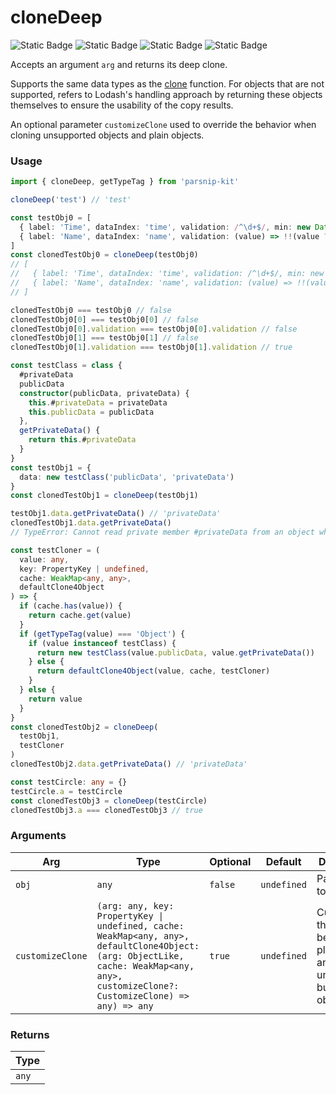 # cloneDeep
![Static Badge](https://img.shields.io/badge/Statement%20Coverage-84.54%-brightgreen) ![Static Badge](https://img.shields.io/badge/Branch%20Coverage-81.82%-brightgreen) ![Static Badge](https://img.shields.io/badge/Function%20Coverage-100.00%-brightgreen) ![Static Badge](https://img.shields.io/badge/Line%20Coverage-84.54%-brightgreen)
      
Accepts an argument `arg` and returns its deep clone.

Supports the same data types as the [clone](../object/clone) function. For objects that are not supported, refers to Lodash's handling approach by returning these objects themselves to ensure the usability of the copy results.

An optional parameter `customizeClone` used to override the behavior when cloning unsupported objects and plain objects.

### Usage

```ts
import { cloneDeep, getTypeTag } from 'parsnip-kit'

cloneDeep('test') // 'test'

const testObj0 = [
  { label: 'Time', dataIndex: 'time', validation: /^\d+$/, min: new Date() },
  { label: 'Name', dataIndex: 'name', validation: (value) => !!(value ?? '').trim() }
]
const clonedTestObj0 = cloneDeep(testObj0)
// [
//   { label: 'Time', dataIndex: 'time', validation: /^\d+$/, min: new Date() }
//   { label: 'Name', dataIndex: 'name', validation: (value) => !!(value ?? '').trim() }
// ]

clonedTestObj0 === testObj0 // false
clonedTestObj0[0] === testObj0[0] // false
clonedTestObj0[0].validation === testObj0[0].validation // false
clonedTestObj0[1] === testObj0[1] // false
clonedTestObj0[1].validation === testObj0[1].validation // true

const testClass = class {
  #privateData
  publicData
  constructor(publicData, privateData) {
    this.#privateData = privateData
    this.publicData = publicData
  },
  getPrivateData() {
    return this.#privateData
  }
}
const testObj1 = {
  data: new testClass('publicData', 'privateData')
}
const clonedTestObj1 = cloneDeep(testObj1)

testObj1.data.getPrivateData() // 'privateData'
clonedTestObj1.data.getPrivateData()
// TypeError: Cannot read private member #privateData from an object whose class did not declare it

const testCloner = (
  value: any,
  key: PropertyKey | undefined,
  cache: WeakMap<any, any>,
  defaultClone4Object
) => {
  if (cache.has(value)) {
    return cache.get(value)
  }
  if (getTypeTag(value) === 'Object') {
    if (value instanceof testClass) {
      return new testClass(value.publicData, value.getPrivateData())
    } else {
      return defaultClone4Object(value, cache, testCloner)
    }
  } else {
    return value
  }
}
const clonedTestObj2 = cloneDeep(
  testObj1,
  testCloner
)
clonedTestObj2.data.getPrivateData() // 'privateData'

const testCircle: any = {}
testCircle.a = testCircle
const clonedTestObj3 = cloneDeep(testCircle)
clonedTestObj3.a === clonedTestObj3 // true
```

      
### Arguments
      
| Arg | Type | Optional | Default | Description |
| --- | --- | --- | --- | --- |
| `obj` | `any` | `false` | `undefined` | Parameter to be cloned |
| `customizeClone` | `(arg: any, key: PropertyKey \| undefined, cache: WeakMap<any, any>, defaultClone4Object: (arg: ObjectLike, cache: WeakMap<any, any>, customizeClone?: CustomizeClone) => any) => any` | `true` | `undefined` | Customize the cloning behavior for plain objects and unsupported built-in objects |
      
### Returns

| Type |
| ---  |
| `any`  |